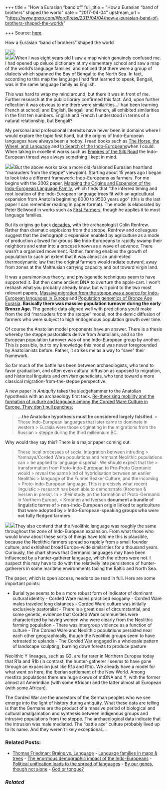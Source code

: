 +++
title = "How a Eurasian “band of"
full_title = "How a Eurasian “band of brothers” shaped the world"
date = "2017-04-04"
upstream_url = "https://www.gnxp.com/WordPress/2017/04/04/how-a-eurasian-band-of-brothers-shaped-the-world/"

+++
Source: [here](https://www.gnxp.com/WordPress/2017/04/04/how-a-eurasian-band-of-brothers-shaped-the-world/).

How a Eurasian “band of brothers” shaped the world

[![](https://i0.wp.com/gnxp.com/WordPress/wp-content/uploads/2017/04/Indo-European_branches_map.svg_.png?resize=600%2C600)![](https://i0.wp.com/gnxp.com/WordPress/wp-content/uploads/2017/04/Indo-European_branches_map.svg_.png?resize=600%2C600)](https://en.wikipedia.org/wiki/List_of_Indo-European_languages#/media/File:Indo-European_branches_map.svg)  
[![](https://i0.wp.com/gnxp.com/WordPress/wp-content/uploads/2017/04/51W7p8JQ7UL._SX321_BO1204203200_.jpg?resize=200%2C309)![](https://i0.wp.com/gnxp.com/WordPress/wp-content/uploads/2017/04/51W7p8JQ7UL._SX321_BO1204203200_.jpg?resize=200%2C309)](https://www.amazon.com/exec/obidos/ASIN/0691135894/geneexpressio-20)When I was eight years old I saw a map which genuinely confused me. I had opened up deluxe dictionary at my elementary school and saw a map of the world’s language families, and noticed that there were a group of dialects which spanned the Bay of Bengal to the North Sea. In fact, according to this map the language I had first learned to speak, Bengali, was in the same language family as English.

This was hard to wrap my mind around, but there it was in front of me. Further research at the public library confirmed this fact. And, upon further reflection it was obvious to me there were similarities…I had been learning French at school, and English, Bengali, and French, all exhibited similarities in the first ten numbers. English and French I understood in terms of a natural relationship, but Bengali?

My personal and professional interests have never been in domains where I would explore the topic first hand, but the origins of Indo-European languages have always been a hobby. I read books such as [The Horse, the Wheel, and Language](https://www.amazon.com/exec/obidos/ASIN/0691058873/geneexpressio-20) and [In Search of the Indo-Europeans](https://www.amazon.com/exec/obidos/ASIN/0500276161/geneexpressio-20)when I could. When taking in excellent works such as [Empires of the Silk Road](https://www.amazon.com/exec/obidos/ASIN/0691150346/geneexpressio-20) the Indo-European thread was always something I kept in mind.

[![](https://i0.wp.com/gnxp.com/WordPress/wp-content/uploads/2017/04/51IZQjMbVlL._SX346_BO1204203200_.jpg?resize=200%2C287)![](https://i0.wp.com/gnxp.com/WordPress/wp-content/uploads/2017/04/51IZQjMbVlL._SX346_BO1204203200_.jpg?resize=200%2C287)](https://www.amazon.com/exec/obidos/ASIN/0631205667/geneexpressio-20)But the above works take a more old-fashioned Eurasian heartland “marauders from the steppe” viewpoint. Starting about 15 years ago I began to look into a different framework: Indo-Europeans as farmers. For me begins with the 2002 paper, [Mapping the Origins and Expansion of the Indo-European Language Family](http://science.sciencemag.org/content/337/6097/957), which finds that “the inferred timing and root location of the Indo-European language trees fit with an agricultural expansion from Anatolia beginning 8000 to 9500 years ago” (this is the last paper I can remember reading in paper format). The model is elaborated by Peter Bellwood in works such as [First Farmers](https://www.amazon.com/exec/obidos/ASIN/0631205667/geneexpressio-20), though he applies it to most language families.

But its origins go back [decades](https://en.wikipedia.org/wiki/Anatolian_hypothesis), with the archaeologist Colin Renfrew. Rather than dramatic explosions from the steppe, Renfrew and colleagues suggest that the demographic expansion enabled by agriculture as a mode of production allowed for groups like Indo-Europeans to rapidly swamp their neighbors and enter into a process known as a wave of advance. There wasn’t a organized movement. Rather, farming enables the growth of population to such an extent that it was almost an undirected thermodynamic law that the original farmers would radiate outward, away from zones at the Malthusian carrying capacity and out toward virgin land.

It was a parsimonious theory, and phylogenetic techniques seem to have supported it. But then came ancient DNA to overturn the apple-cart. I won’t reshash what you probably already know, but will point to the two most relevant papers, [Massive migration from the steppe was a source for Indo-European languages in Europe](http://www.nature.com/nature/journal/v522/n7555/abs/nature14317.html) and [Population genomics of Bronze Age Eurasia](http://www.nature.com/nature/journal/v522/n7555/abs/nature14507.html). **Basically there was massive population turnover during the early Bronze Age.** The genetic data aligned well with predictions you’d make from the old “marauders from the steppe” model, not the demic diffusion of farmers who were subject to high endogenous population growth over time.

Of course the Anatolian model proponents have an answer. There is a thesis whereby the steppe pastoralists derive from Anatolians, and so the European population turnover was of one Indo-European group by another. This is possible, but to my knowledge this model was never foregrounded by Anatolianists before. Rather, it strikes me as a way to “save” their framework.

So far much of the battle has been between archaeologists, who tend to favor gradualism, and often even cultural diffusion as opposed to migration, and historical linguists and *arriviste* geneticists, who tend toward a more classical migration-from-the-steppe perspective.

A new paper in *Antiquity* takes the sledgehammer to the Anatolian hypothesis with an archaeology first tack. [Re-theorising mobility and the formation of culture and language among the Corded Ware Culture in Europe. They don’t pull punches:](https://www.cambridge.org/core/services/aop-cambridge-core/content/view/E35E6057F48118AFAC191BDFBB1EB30E/S0003598X17000175a.pdf/retheorising_mobility_and_the_formation_of_culture_and_language_among_the_corded_ware_culture_in_europe.pdf)

> **…the Anatolian hypothesis must be considered largely falsified**. > Those Indo-European languages that later came to dominate in western > Eurasia were those originating in the migrations from the Russian > steppe during the third millennium BC.

Why would they say this? There is a major paper coming out:

> These local processes of social integration between intruding > Yamnaya/Corded Ware populations and remnant Neolithic populations can > be applied to language dispersal. We should expect that the > transformation from Proto-Indo-European to Pre-Proto Germanic would > reveal the same kind of hybridisation between an earlier Neolithic > language of the Funnel Beaker Culture, and the incoming > Proto-Indo-European language. This is precisely what recent linguistic > research has been able to demonstrate (Kroonen & Iversen in press). In > their study on the formation of Proto-Germanic in Northern Europe, > Kroonen and Iversen **document a bundle of linguistic terms of > non-Indo-European origin linked to agriculture that were adopted by > Indo-European-speaking groups who were not fully fledged farmers**.

[![](https://i0.wp.com/gnxp.com/WordPress/wp-content/uploads/2017/04/urn-cambridge.org-id-binary-alt-20170404101751-64704-mediumThumb-S0003598X17000175_fig2g.jpg?resize=350%2C204)![](https://i0.wp.com/gnxp.com/WordPress/wp-content/uploads/2017/04/urn-cambridge.org-id-binary-alt-20170404101751-64704-mediumThumb-S0003598X17000175_fig2g.jpg?resize=350%2C204)](https://www.cambridge.org/core/journals/antiquity/article/retheorising-mobility-and-the-formation-of-culture-and-language-among-the-corded-ware-culture-in-europe/E35E6057F48118AFAC191BDFBB1EB30E/core-reader)They also contend that the Neolithic language was roughly the same throughout the zone of Indo-European expansion. From what those who would know about these sorts of things have told me this is plausible, because the Neolithic farmers spread so rapidly from a small founder culture, and exhibited broad Europe-wide similarities for a thousand years. Curiously, the chart shows that Germanic languages may have been influenced by a hunter-gatherer language, which the others were not. I suspect this may have to do with the relatively late persistence of hunter-gatherers in some maritime environments facing the Baltic and North Sea.

The paper, which is open access, needs to be read in full. Here are some important points:

- Burial type seems to be a more robust form of indicator of dominant
  cultural identity - Corded Ware males practiced exogamy - Corded Ware males traveled long distances - Corded Ware culture was initially exclusively pastoralist - There is a great deal of circumstantial, and some genetic, evidence
  that Corded Ware communities were characterized by having women who
  were clearly from the Neolithic farming population - There was intergroup violence as a function of culture - The Corded Ware and Neolithic populations persisted near each other
  geographically, though the Neolithic groups seem to have retreated to
  uplands - The Corded War engaged in a wholesale pattern of landscape sculpting,
  burning down forests to produce pasture

Neolithic Y lineages, such as G2, are far rarer in Northern Europea today that R1a and R1b (in contrast, the hunter-gatherer I seems to have gone through an expansion just like R1a and R1b). We already have a model for what went on here, the Iberian settlement of the New World. Among mestizo populations there are huge skews of mtDNA and Y, with the former almost all Amerindian (with some African) and the latter almost all European (with some African).

The Corded War are the ancestors of the German peoples who we see emerge into the light of history during antiquity. What these data are telling is that the Germans are the product of a massive period of biological and cultural amalgamation and synthesis between indigenous groups and intrusive populations from the steppe. The archaeological data indicate that the intrusion was male mediated. The “battle axe” culture probably lived up to its name. And they weren’t likely exceptional….

### Related Posts:

- [Thomas Friedman: Brains vs.
  Language](https://www.gnxp.com/WordPress/2005/09/23/thomas-friedman-brains-vs-language/) - [Language families in maps &
  trees](https://www.gnxp.com/WordPress/2007/04/04/language-families-in-maps-trees/) - [The enormous demographic impact of the
  Indo-Europeans](https://www.gnxp.com/WordPress/2020/03/04/the-enormous-demographic-impact-of-the-indo-europeans/) - [Political unification leads to the spread of
  languages](https://www.gnxp.com/WordPress/2009/04/21/political-unification-leads-to-the-spread-of-languages/) - [By our genes, though not
  alone](https://www.gnxp.com/WordPress/2010/09/14/by-our-genes-though-not-alone/) - [God or
  tongue?](https://www.gnxp.com/WordPress/2006/11/29/god-or-tongue/)

### *Related*

[](https://www.addtoany.com/add_to/facebook?linkurl=https%3A%2F%2Fwww.gnxp.com%2FWordPress%2F2017%2F04%2F04%2Fhow-a-eurasian-band-of-brothers-shaped-the-world%2F&linkname=How%20a%20Eurasian%20%E2%80%9Cband%20of%20brothers%E2%80%9D%20shaped%20the%20world "Facebook")[](https://www.addtoany.com/add_to/twitter?linkurl=https%3A%2F%2Fwww.gnxp.com%2FWordPress%2F2017%2F04%2F04%2Fhow-a-eurasian-band-of-brothers-shaped-the-world%2F&linkname=How%20a%20Eurasian%20%E2%80%9Cband%20of%20brothers%E2%80%9D%20shaped%20the%20world "Twitter")[](https://www.addtoany.com/add_to/email?linkurl=https%3A%2F%2Fwww.gnxp.com%2FWordPress%2F2017%2F04%2F04%2Fhow-a-eurasian-band-of-brothers-shaped-the-world%2F&linkname=How%20a%20Eurasian%20%E2%80%9Cband%20of%20brothers%E2%80%9D%20shaped%20the%20world "Email")[](https://www.addtoany.com/share)
